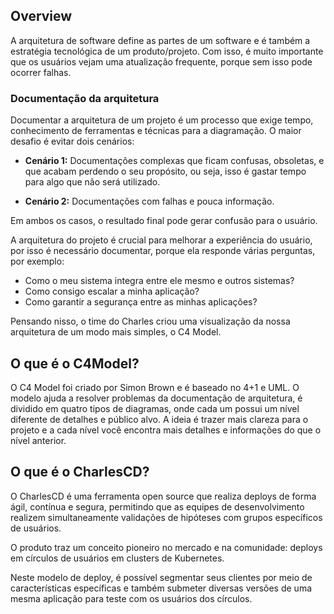 

## **Overview**

A arquitetura de software define as partes de um software e é também a estratégia tecnológica de um produto/projeto. Com isso, é muito importante que os usuários vejam uma atualização frequente, porque sem isso pode ocorrer falhas.

### **Documentação da arquitetura**
Documentar a arquitetura de um projeto é um processo que exige tempo, conhecimento de ferramentas e técnicas para a diagramação. O maior desafio é evitar dois cenários:

- **Cenário 1:** Documentações complexas que ficam confusas, obsoletas, e que acabam perdendo o seu propósito, ou seja, isso é gastar tempo para algo que não será utilizado.

- **Cenário 2:** Documentações com falhas e pouca informação. 

Em ambos os casos, o resultado final pode gerar confusão para o usuário. 

A arquitetura do projeto é crucial para melhorar a experiência do usuário, por isso é necessário documentar, porque ela responde várias perguntas, por exemplo: 
- Como o meu sistema integra entre ele mesmo e outros sistemas? 
- Como consigo escalar a minha aplicação? 
- Como garantir a segurança entre as minhas aplicações?

Pensando nisso, o time do Charles criou uma visualização da nossa arquitetura de um modo mais simples, o C4 Model.


## **O que é o C4Model?**

O C4 Model foi criado por Simon Brown e é baseado no 4+1 e UML. O modelo ajuda a resolver problemas da documentação de arquitetura, é dividido em quatro tipos de diagramas, onde cada um possui um nível diferente de detalhes e público alvo. 
A ideia é trazer mais clareza para o projeto e a cada nível você encontra mais detalhes e informações do que o nível anterior. 


## **O que é o CharlesCD?**

O CharlesCD é uma ferramenta open source que realiza deploys de forma ágil, contínua e segura, permitindo que as equipes de desenvolvimento realizem simultaneamente validações de hipóteses com grupos específicos de usuários. 

O produto traz um conceito pioneiro no mercado e na comunidade: deploys em círculos de usuários em clusters de Kubernetes. 

Neste modelo de deploy, é possível segmentar seus clientes por meio de características específicas e também submeter diversas versões de uma mesma aplicação para teste com os usuários dos círculos. 